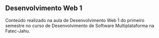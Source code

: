 ## Desenvolvimento Web 1
Conteúdo realizado na aula de Desenvolvimento Web 1 do primeiro semestre no curso de Desenvolvimento de Software Multiplataforma na Fatec-Jahu.
